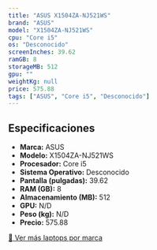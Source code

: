```yaml
---
title: "ASUS X1504ZA-NJ521WS"
brand: "ASUS"
model: "X1504ZA-NJ521WS"
cpu: "Core i5"
os: "Desconocido"
screenInches: 39.62
ramGB: 8
storageMB: 512
gpu: ""
weightKg: null
price: 575.88
tags: ["ASUS", "Core i5", "Desconocido"]
---
```

## Especificaciones

- **Marca:** ASUS
- **Modelo:** X1504ZA-NJ521WS
- **Procesador:** Core i5
- **Sistema Operativo:** Desconocido
- **Pantalla (pulgadas):** 39.62
- **RAM (GB):** 8
- **Almacenamiento (MB):** 512
- **GPU:** N/D
- **Peso (kg):** N/D
- **Precio:** 575.88

[:rocket: Ver más laptops por marca](/brand/asus)
